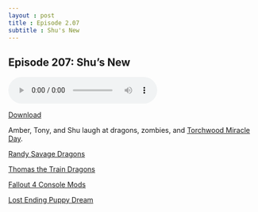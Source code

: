 ```yaml
---
layout : post  
title : Episode 2.07
subtitle : Shu's New
---
```


## Episode 207: Shu’s New 

<audio controls="controls">
	<source src="http://archive.org/download/SalemImHit2/salemimhit207.mp3" type="audio/mpeg">
</audio>

[Download](http://archive.org/download/SalemImHit2/salemimhit207.mp3)

Amber, Tony, and Shu laugh at dragons, zombies, and [Torchwood Miracle Day](http://tardis.wikia.com/wiki/Series_4_(Torchwood)).

[Randy Savage Dragons](https://www.youtube.com/watch?v=QlJULk0f9xA)

[Thomas the Train Dragons](https://www.youtube.com/watch?v=yNaTZV8qS1I)

[Fallout 4 Console Mods](http://www.cnet.com/news/fallout-4-xbox-oneps4-mod-news-coming-soon-dev-says/)

[Lost Ending Puppy Dream](https://www.youtube.com/watch?v=iXIOA_sgZoo)
